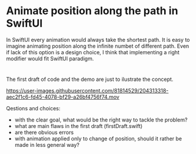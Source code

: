 # Animate position along the path in SwiftUI
In SwiftUI every animation would always take the shortest path. It is easy to imagine animating position along the infinite numbet of different path. Even if lack of this option is a design choice, I think that implementing a right modifier would fit SwiftUI paradigm.

# 
The first draft of code and the demo are just to ilustrate the concept. 




https://user-images.githubusercontent.com/81814529/204313318-aec2f1c6-fd45-4078-bf29-a26bf4756f74.mov


Qestions and choices:
- with the clear goal, what would be the right way to tackle the problem?
- what are main flaws in the first draft (firstDraft.swift)
- are there obvious errors
- with animation applied only to change of position, should it rather be made in less general way?
